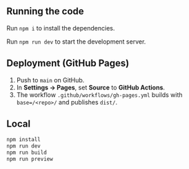   ## Running the code

  Run `npm i` to install the dependencies.

  Run `npm run dev` to start the development server.

## Deployment (GitHub Pages)

1. Push to `main` on GitHub.
2. In **Settings → Pages**, set **Source** to **GitHub Actions**.
3. The workflow `.github/workflows/gh-pages.yml` builds with `base=/<repo>/` and publishes `dist/`.

## Local
```bash
npm install
npm run dev
npm run build
npm run preview
```
